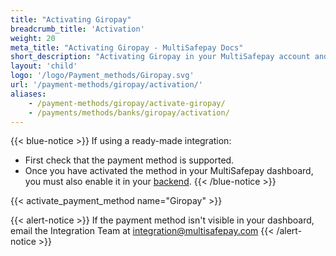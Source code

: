 ```yaml
---
title: "Activating Giropay"
breadcrumb_title: 'Activation'
weight: 20
meta_title: "Activating Giropay - MultiSafepay Docs"
short_description: "Activating Giropay in your MultiSafepay account and backend"
layout: 'child'
logo: '/logo/Payment_methods/Giropay.svg'
url: '/payment-methods/giropay/activation/'
aliases: 
    - /payment-methods/giropay/activate-giropay/
    - /payments/methods/banks/giropay/activation/
---
```


{{< blue-notice >}} If using a ready-made integration: 

- First check that the payment method is supported. 
- Once you have activated the method in your MultiSafepay dashboard, you must also enable it in your [backend](/glossaries/multisafepay-glossary/#backend).  {{< /blue-notice >}} 

{{< activate_payment_method name="Giropay" >}}

{{< alert-notice >}} If the payment method isn't visible in your dashboard, email the Integration Team at <integration@multisafepay.com> {{< /alert-notice >}}
